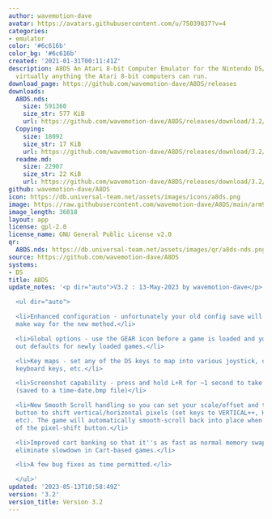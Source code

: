 ```yaml
---
author: wavemotion-dave
avatar: https://avatars.githubusercontent.com/u/75039837?v=4
categories:
- emulator
color: '#6c616b'
color_bg: '#6c616b'
created: '2021-01-31T00:11:41Z'
description: A8DS An Atari 8-bit Computer Emulator for the Nintendo DS/DSi and includes
  virtually anything the Atari 8-bit computers can run.
download_page: https://github.com/wavemotion-dave/A8DS/releases
downloads:
  A8DS.nds:
    size: 591360
    size_str: 577 KiB
    url: https://github.com/wavemotion-dave/A8DS/releases/download/3.2/A8DS.nds
  Copying:
    size: 18092
    size_str: 17 KiB
    url: https://github.com/wavemotion-dave/A8DS/releases/download/3.2/Copying
  readme.md:
    size: 22907
    size_str: 22 KiB
    url: https://github.com/wavemotion-dave/A8DS/releases/download/3.2/readme.md
github: wavemotion-dave/A8DS
icon: https://db.universal-team.net/assets/images/icons/a8ds.png
image: https://raw.githubusercontent.com/wavemotion-dave/A8DS/main/arm9/gfx/bgTop.png
image_length: 36018
layout: app
license: gpl-2.0
license_name: GNU General Public License v2.0
qr:
  A8DS.nds: https://db.universal-team.net/assets/images/qr/a8ds-nds.png
source: https://github.com/wavemotion-dave/A8DS
systems:
- DS
title: A8DS
update_notes: '<p dir="auto">V3.2 : 13-May-2023 by wavemotion-dave</p>

  <ul dir="auto">

  <li>Enhanced configuration - unfortunately your old config save will be wiped to
  make way for the new method.</li>

  <li>Global options - use the GEAR icon before a game is loaded and you can save
  out defaults for newly loaded games.</li>

  <li>Key maps - set any of the DS keys to map into various joystick, console buttons,
  keyboard keys, etc.</li>

  <li>Screenshot capability - press and hold L+R for ~1 second to take a .bmp snapshot
  (saved to a time-date.bmp file)</li>

  <li>New Smooth Scroll handling so you can set your scale/offset and then map any
  button to shift vertical/horizontal pixels (set keys to VERTICAL++, HORIZONTAL--,
  etc). The game will automatically smooth-scroll back into place when you let go
  of the pixel-shift button.</li>

  <li>Improved cart banking so that it''s as fast as normal memory swaps. This should
  eliminate slowdown in Cart-based games.</li>

  <li>A few bug fixes as time permitted.</li>

  </ul>'
updated: '2023-05-13T10:58:49Z'
version: '3.2'
version_title: Version 3.2
---
```

